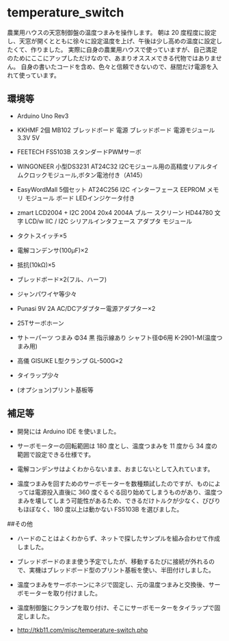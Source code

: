 # temperature_switch

農業用ハウスの天窓制御盤の温度つまみを操作します。
朝は 20 度程度に設定し、天窓が開くとともに徐々に設定温度を上げ、午後は少し高めの温度に設定したくて、作りました。
実際に自身の農業用ハウスで使っていますが、自己満足のためにここにアップしただけなので、あまりオススメできる代物ではありません。
自身の書いたコードを含め、色々と信頼できないので、昼間だけ電源を入れて使っています。

## 環境等

- Arduino Uno Rev3

- KKHMF 2個 MB102 ブレッドボード 電源 ブレッドボード 電源モジュール 3.3V 5V

- FEETECH FS5103B スタンダードPWMサーボ

- WINGONEER 小型DS3231 AT24C32 I2Cモジュール用の高精度リアルタイムクロックモジュール,ボタン電池付き（A145）

- EasyWordMall 5個セット AT24C256 I2C インターフェース EEPROM メモリ モジュール ボード LEDインジケータ付き

- zmart LCD2004 + I2C 2004 20x4 2004A ブルー スクリーン HD44780 文字 LCD/w IIC / I2C シリアルインタフェース アダプタ モジュール

- タクトスイッチ×5

- 電解コンデンサ(100μF)×2

- 抵抗(10kΩ)×5

- ブレッドボード×2(フル、ハーフ)

- ジャンパワイヤ等少々

- Punasi 9V 2A AC/DCアダプター電源アダプター×2

- 25Tサーボホーン

- サトーパーツ つまみ Φ34 黒 指示線あり シャフト径Φ6用 K-2901-M(温度つまみ用)

- 高儀 GISUKE L型クランプ GL-500G×2

- タイラップ少々

- (オプション)プリント基板等

## 補足等

- 開発には Arduino IDE を使いました。

- サーボモーターの回転範囲は 180 度とし、温度つまみを 11 度から 34 度の範囲で設定できる仕様です。

- 電解コンデンサはよくわからないまま、おまじないとして入れています。

- 温度つまみを回すためのサーボモーターを数種類試したのですが、ものによっては電源投入直後に 360 度ぐるぐる回り始めてしまうものがあり、温度つまみを壊してしまう可能性があるため、できるだけトルクが少なく、びびりもほぼなく、180 度以上は動かない FS5103B を選びました。

##その他

- ハードのことはよくわからず、ネットで探したサンプルを組み合わせて作成しました。

- ブレッドボードのまま使う予定でしたが、移動するたびに接続が外れるので、実機はブレッドボード型のプリント基板を使い、半田付けしました。

- 温度つまみをサーボホーンにネジで固定し、元の温度つまみと交換後、サーボモーターを取り付けました。

- 温度制御盤にクランプを取り付け、そこにサーボモーターをタイラップで固定しました。

- http://tkb11.com/misc/temperature-switch.php
